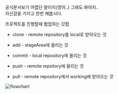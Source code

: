
공식문서보기 어렵단 말이지(영어..) 그래도 봐야지..<br>
자신감을 가지고 한번 해봅시다.

프로젝트를 진행할때 협업하는 깃헙
- clone - remote repository를 local로 받아오는 것

- add - stageArea에 올리는 것

- commit - local repository에 올리는 것

- push - remote repsitory에 올리는 것

- pull - remote repository에서 working에 받아오는 것


![flowchart](https://github.com/mireu930/TIL/assets/148876644/3b95a054-97ae-4923-85e9-dbc3644faf71)
